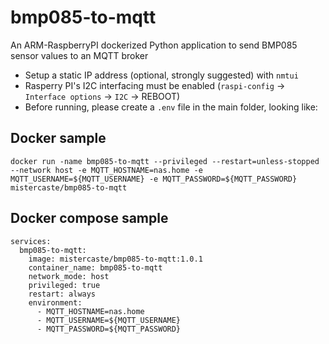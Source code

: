 # bmp085-to-mqtt
An ARM-RaspberryPI dockerized Python application to send BMP085 sensor values to an MQTT broker 

- Setup a static IP address (optional, strongly suggested) with `nmtui`
- Rasperry PI's I2C interfacing must be enabled (`raspi-config` -> `Interface options` -> `I2C` -> REBOOT)
- Before running, please create a `.env` file in the main folder, looking like:

## Docker sample
```
docker run -name bmp085-to-mqtt --privileged --restart=unless-stopped --network host -e MQTT_HOSTNAME=nas.home -e MQTT_USERNAME=${MQTT_USERNAME} -e MQTT_PASSWORD=${MQTT_PASSWORD} mistercaste/bmp085-to-mqtt
```

## Docker compose sample
```
services:
  bmp085-to-mqtt:
    image: mistercaste/bmp085-to-mqtt:1.0.1
    container_name: bmp085-to-mqtt
    network_mode: host
    privileged: true
    restart: always
    environment:
      - MQTT_HOSTNAME=nas.home
      - MQTT_USERNAME=${MQTT_USERNAME}
      - MQTT_PASSWORD=${MQTT_PASSWORD}
```
